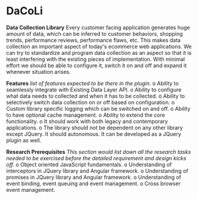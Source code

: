 # DaCoLi
**Data Collection Library**
Every customer facing application generates huge amount of data, which can be inferred to customer behaviors, shopping trends, performance reviews, performance flaws, etc.
This makes data collection an important aspect of today's ecommerce web applications. We can try to standardize and program data collection as an aspect so that it is least interfering with the existing pieces of implementation. With minimal effort we should be able to configure it, switch it on and off and expand it whenever situation arises.

**Features**
_list of features expected to be there in the plugin._
o	Ability to seamlessly integrate with Existing Data Layer API.
o	Ability to configure what data needs to collected and when it has to be collected.
o	Ability to selectively switch data collection on or off based on configuration.
o	Custom library specific logging which can be switched on and off.
o	Ability to have optional cache management. 
o	Ability to extend the core functionality.
o	It should work with both legacy and contemporary applications.
o	The library should not be dependent on any other library except JQuery. It should autonomous. It can be developed as a JQuery plugin as well.

**Research Prerequisites**
_This section would list down all the research tasks needed to be exercised before the detailed requirement and design kicks off._
o	Object oriented JavaScript fundamentals.
o	Understanding of interceptors in JQuery library and Angular framework.
o	Understanding of promises in JQuery library and Angular framework.
o	Understanding of event binding, event queuing and event management.
o	Cross browser event management.

